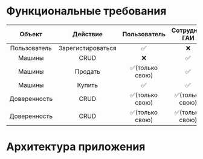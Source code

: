 # Функциональные требования

|    Объект    |     Действие      |  Пользователь   |  Сотрудник ГАИ  |    Бухгалтер    | Менеджер | Администратор |
| :----------: | :---------------: | :-------------: | :-------------: | :-------------: | :------: | :-----------: |
| Пользователь | Зарегистироваться |       ✅        |       ❌        |       ❌        |    ❌    |      ❌       |
|    Машины    |       CRUD        |       ❌        |       ✅        |       ✅        |    ✅    |      ✅       |
|    Машины    |      Продать      | ✅(только свою) |       ✅        |       ✅        |    ✅    |      ✅       |
|    Машины    |      Купить       |       ✅        |       ✅        |       ✅        |    ✅    |      ✅       |
| Доверенность |       CRUD        | ✅(только свою) | ✅(только свою) | ✅(только свою) |    ✅    |      ✅       |
| Доверенность |       CRUD        | ✅(только свою) | ✅(только свою) | ✅(только свою) |    ✅    |      ✅       |

# Архитектура приложения

